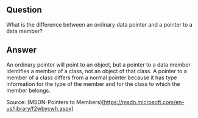 ## Question  
What is the difference between an ordinary data pointer and a pointer to a data member?  
## Answer  
An ordinary pointer will point to an object, but a pointer to a data member identifies a member of a class, not an object of that class. A pointer to a member of a class differs from a normal pointer because it has type information for the type of the member and for the class to which the member belongs.  

Source: (MSDN-Pointers to Members)[https://msdn.microsoft.com/en-us/library/f2wbycwh.aspx]
